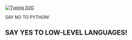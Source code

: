 [![Typing SVG](https://readme-typing-svg.demolab.com?font=Fira+Code&pause=1000&color=8000F7&random=true&width=435&lines=Hello+there!+%3AD)](https://git.io/typing-svg)

SAY NO TO PYTHON!  

SAY YES TO LOW-LEVEL LANGUAGES!
------------------

<!---
DustoGuss/DustoGuss is a ✨ special ✨ repository because its `README.md` (this file) appears on your GitHub profile.
You can click the Preview link to take a look at your changes.
--->
